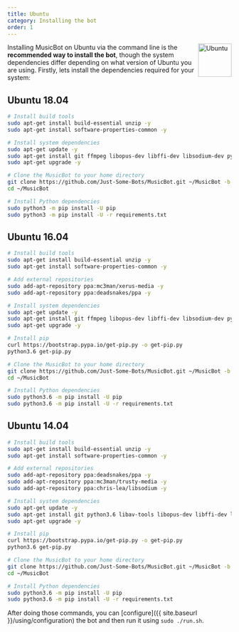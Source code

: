 ```yaml
---
title: Ubuntu
category: Installing the bot
order: 1
---
```


<img class="doc-img" src="{{ site.baseurl }}/images/ubuntu.png" alt="Ubuntu" style="width: 75px; float: right;"/>

Installing MusicBot on Ubuntu via the command line is the **recommended way to install the bot**, though the system dependencies differ depending on what version of Ubuntu you are using. Firstly, lets install the dependencies required for your system:

## Ubuntu 18.04

~~~ bash
# Install build tools
sudo apt-get install build-essential unzip -y
sudo apt-get install software-properties-common -y

# Install system dependencies
sudo apt-get update -y
sudo apt-get install git ffmpeg libopus-dev libffi-dev libsodium-dev python3-pip 
sudo apt-get upgrade -y

# Clone the MusicBot to your home directory
git clone https://github.com/Just-Some-Bots/MusicBot.git ~/MusicBot -b master
cd ~/MusicBot

# Install Python dependencies
sudo python3 -m pip install -U pip
sudo python3 -m pip install -U -r requirements.txt
~~~

## Ubuntu 16.04

~~~ bash
# Install build tools
sudo apt-get install build-essential unzip -y
sudo apt-get install software-properties-common -y

# Add external repositories
sudo add-apt-repository ppa:mc3man/xerus-media -y
sudo add-apt-repository ppa:deadsnakes/ppa -y

# Install system dependencies
sudo apt-get update -y
sudo apt-get install git ffmpeg libopus-dev libffi-dev libsodium-dev python3.6 -y
sudo apt-get upgrade -y

# Install pip
curl https://bootstrap.pypa.io/get-pip.py -o get-pip.py
python3.6 get-pip.py

# Clone the MusicBot to your home directory
git clone https://github.com/Just-Some-Bots/MusicBot.git ~/MusicBot -b master
cd ~/MusicBot

# Install Python dependencies
sudo python3.6 -m pip install -U pip
sudo python3.6 -m pip install -U -r requirements.txt 
~~~

## Ubuntu 14.04

~~~ bash
# Install build tools
sudo apt-get install build-essential unzip -y
sudo apt-get install software-properties-common -y

# Add external repositories
sudo add-apt-repository ppa:deadsnakes/ppa -y
sudo add-apt-repository ppa:mc3man/trusty-media -y
sudo add-apt-repository ppa:chris-lea/libsodium -y

# Install system dependencies
sudo apt-get update -y
sudo apt-get install git python3.6 libav-tools libopus-dev libffi-dev libsodium-dev -y
sudo apt-get upgrade -y

# Install pip
curl https://bootstrap.pypa.io/get-pip.py -o get-pip.py
python3.6 get-pip.py

# Clone the MusicBot to your home directory
git clone https://github.com/Just-Some-Bots/MusicBot.git ~/MusicBot -b master
cd ~/MusicBot

# Install Python dependencies
sudo python3.6 -m pip install -U pip
sudo python3.6 -m pip install -U -r requirements.txt 
~~~

After doing those commands, you can [configure]({{ site.baseurl }}/using/configuration) the bot and then run it using `sudo ./run.sh`.
